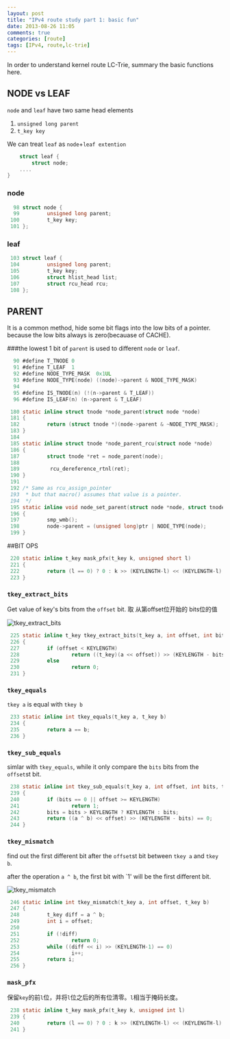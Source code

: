 ```yaml
---
layout: post
title: "IPv4 route study part 1: basic fun"
date: 2013-08-26 11:05
comments: true
categories: [route]
tags: [IPv4, route,lc-trie]
---
```


In order to understand kernel route LC-Trie,
summary the basic functions here.

<!-- more -->

## NODE vs LEAF
`node` and `leaf` have two same head elements

1. `unsigned long parent`
2. `t_key key`

We can treat `leaf` as `node`+`leaf extention`
```c
	struct leaf {
		struct node;
	....
}
```

### node
```c
  98 struct node {
  99         unsigned long parent;
 100         t_key key;
 101 };
```
### leaf
```c
 103 struct leaf {
 104         unsigned long parent;
 105         t_key key;
 106         struct hlist_head list;
 107         struct rcu_head rcu;
 108 };
```

## PARENT

It is a common method, hide some bit flags into the low bits of a pointer.
because the low bits always is zero(becauase of CACHE).

###the lowest 1 bit of `parent` is used to different `node` or `leaf`.

```c
  90 #define T_TNODE 0
  91 #define T_LEAF  1
  92 #define NODE_TYPE_MASK  0x1UL
  93 #define NODE_TYPE(node) ((node)->parent & NODE_TYPE_MASK)
  94 
  95 #define IS_TNODE(n) (!(n->parent & T_LEAF))
  96 #define IS_LEAF(n) (n->parent & T_LEAF)
```

```c
 180 static inline struct tnode *node_parent(struct node *node)
 181 {
 182         return (struct tnode *)(node->parent & ~NODE_TYPE_MASK);
 183 }
 184 
 185 static inline struct tnode *node_parent_rcu(struct node *node)
 186 {
 187         struct tnode *ret = node_parent(node);
 188 
 189          rcu_dereference_rtnl(ret);
 190 }
 191 
 192 /* Same as rcu_assign_pointer
 193  * but that macro() assumes that value is a pointer.
 194  */
 195 static inline void node_set_parent(struct node *node, struct tnode *ptr)
 196 {
 197         smp_wmb();
 198         node->parent = (unsigned long)ptr | NODE_TYPE(node);
 199 }
```

##BIT OPS
```c
 220 static inline t_key mask_pfx(t_key k, unsigned short l)
 221 {
 222         return (l == 0) ? 0 : k >> (KEYLENGTH-l) << (KEYLENGTH-l);
 223 }
```

### `tkey_extract_bits`

Get value of key's bits from the `offset` bit.
取 从第offset位开始的 bits位的值

![tkey_extract_bits](/images/fib_trie/tkey_extract_bits.png)

```c 
 225 static inline t_key tkey_extract_bits(t_key a, int offset, int bits)
 226 {
 227         if (offset < KEYLENGTH)
 228                 return ((t_key)(a << offset)) >> (KEYLENGTH - bits);
 229         else
 230                 return 0;
 231 }
```

### `tkey_equals`
`tkey a` is equal with `tkey b`
```c 
 233 static inline int tkey_equals(t_key a, t_key b)
 234 {
 235         return a == b;
 236 }
```
### `tkey_sub_equals`
simlar with `tkey_equals`, while it only compare the `bits` bits from the 
`offset`st bit.

```c 
 238 static inline int tkey_sub_equals(t_key a, int offset, int bits, t_key b)
 239 {
 240         if (bits == 0 || offset >= KEYLENGTH)
 241                 return 1;
 242         bits = bits > KEYLENGTH ? KEYLENGTH : bits;
 243         return ((a ^ b) << offset) >> (KEYLENGTH - bits) == 0;
 244 }
```

### `tkey_mismatch`
find out the first different bit after the `offset`st bit
between `tkey a` and `tkey b`.

after the operation `a ^ b`, the first bit with `1' will 
be the first different bit.

![tkey_mismatch](/images/fib_trie/tkey_mismatch.png)

```c 
 246 static inline int tkey_mismatch(t_key a, int offset, t_key b)
 247 {
 248         t_key diff = a ^ b;
 249         int i = offset;
 250 
 251         if (!diff)
 252                 return 0;
 253         while ((diff << i) >> (KEYLENGTH-1) == 0)
 254                 i++;
 255         return i;
 256 }
```

### `mask_pfx`
保留`key`的前`l`位，并将`l`位之后的所有位清零。`l`相当于掩码长度。

```c
 238 static inline t_key mask_pfx(t_key k, unsigned int l)
 239 { 
 240         return (l == 0) ? 0 : k >> (KEYLENGTH-l) << (KEYLENGTH-l); 
 241 } 
```
